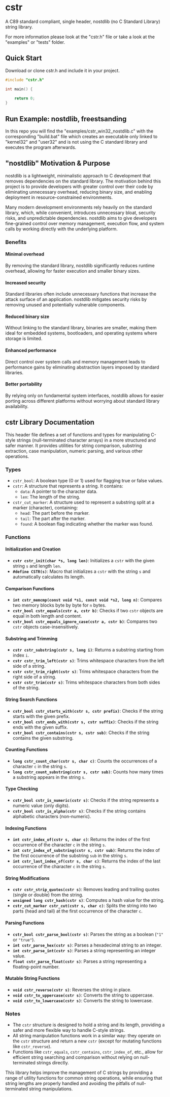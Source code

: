 # cstr
A C89 standard compliant, single header, nostdlib (no C Standard Library) string library.

For more information please look at the "cstr.h" file or take a look at the "examples" or "tests" folder.

## Quick Start

Download or clone cstr.h and include it in your project.

```C
#include "cstr.h"

int main() {

    return 0;
}
```

## Run Example: nostdlib, freestsanding

In this repo you will find the "examples/cstr_win32_nostdlib.c" with the corresponding "build.bat" file which
creates an executable only linked to "kernel32" and "user32" and is not using the C standard library and executes the program afterwards.

## "nostdlib" Motivation & Purpose

nostdlib is a lightweight, minimalistic approach to C development that removes dependencies on the standard library. The motivation behind this project is to provide developers with greater control over their code by eliminating unnecessary overhead, reducing binary size, and enabling deployment in resource-constrained environments.

Many modern development environments rely heavily on the standard library, which, while convenient, introduces unnecessary bloat, security risks, and unpredictable dependencies. nostdlib aims to give developers fine-grained control over memory management, execution flow, and system calls by working directly with the underlying platform.

### Benefits

#### Minimal overhead
By removing the standard library, nostdlib significantly reduces runtime overhead, allowing for faster execution and smaller binary sizes.

#### Increased security
Standard libraries often include unnecessary functions that increase the attack surface of an application. nostdlib mitigates security risks by removing unused and potentially vulnerable components.

#### Reduced binary size
Without linking to the standard library, binaries are smaller, making them ideal for embedded systems, bootloaders, and operating systems where storage is limited.

#### Enhanced performance
Direct control over system calls and memory management leads to performance gains by eliminating abstraction layers imposed by standard libraries.

#### Better portability
By relying only on fundamental system interfaces, nostdlib allows for easier porting across different platforms without worrying about standard library availability.

## cstr Library Documentation

This header file defines a set of functions and types for manipulating C-style strings (null-terminated character arrays) in a more structured and safer manner. It provides utilities for string comparison, substring extraction, case manipulation, numeric parsing, and various other operations.

### Types

- `cstr_bool`: A boolean type (0 or 1) used for flagging true or false values.
- `cstr`: A structure that represents a string. It contains:
  - `data`: A pointer to the character data.
  - `len`: The length of the string.
- `cstr_cut_marker`: A structure used to represent a substring split at a marker (character), containing:
  - `head`: The part before the marker.
  - `tail`: The part after the marker.
  - `found`: A boolean flag indicating whether the marker was found.

### Functions

#### Initialization and Creation

- **`cstr cstr_init(char *s, long len)`**: Initializes a `cstr` with the given string `s` and length `len`.
- **`#define CSTR(s)`**: Macro that initializes a `cstr` with the string `s` and automatically calculates its length.

#### Comparison Functions

- **`int cstr_memcmp(const void *s1, const void *s2, long n)`**: Compares two memory blocks byte by byte for `n` bytes.
- **`cstr_bool cstr_equals(cstr a, cstr b)`**: Checks if two `cstr` objects are equal in both length and content.
- **`cstr_bool cstr_equals_ignore_case(cstr a, cstr b)`**: Compares two `cstr` objects case-insensitively.
  
#### Substring and Trimming

- **`cstr cstr_substring(cstr s, long i)`**: Returns a substring starting from index `i`.
- **`cstr cstr_trim_left(cstr s)`**: Trims whitespace characters from the left side of a string.
- **`cstr cstr_trim_right(cstr s)`**: Trims whitespace characters from the right side of a string.
- **`cstr cstr_trim(cstr s)`**: Trims whitespace characters from both sides of the string.

#### String Search Functions

- **`cstr_bool cstr_starts_with(cstr s, cstr prefix)`**: Checks if the string starts with the given prefix.
- **`cstr_bool cstr_ends_with(cstr s, cstr suffix)`**: Checks if the string ends with the given suffix.
- **`cstr_bool cstr_contains(cstr s, cstr sub)`**: Checks if the string contains the given substring.

#### Counting Functions

- **`long cstr_count_char(cstr s, char c)`**: Counts the occurrences of a character `c` in the string `s`.
- **`long cstr_count_substring(cstr s, cstr sub)`**: Counts how many times a substring appears in the string `s`.

#### Type Checking

- **`cstr_bool cstr_is_numeric(cstr s)`**: Checks if the string represents a numeric value (only digits).
- **`cstr_bool cstr_is_alpha(cstr s)`**: Checks if the string contains alphabetic characters (non-numeric).

#### Indexing Functions

- **`int cstr_index_of(cstr s, char c)`**: Returns the index of the first occurrence of the character `c` in the string `s`.
- **`int cstr_index_of_substring(cstr s, cstr sub)`**: Returns the index of the first occurrence of the substring `sub` in the string `s`.
- **`int cstr_last_index_of(cstr s, char c)`**: Returns the index of the last occurrence of the character `c` in the string `s`.

#### String Modifications

- **`cstr cstr_strip_quotes(cstr s)`**: Removes leading and trailing quotes (single or double) from the string.
- **`unsigned long cstr_hash(cstr s)`**: Computes a hash value for the string.
- **`cstr_cut_marker cstr_cut(cstr s, char c)`**: Splits the string into two parts (head and tail) at the first occurrence of the character `c`.

#### Parsing Functions

- **`cstr_bool cstr_parse_bool(cstr s)`**: Parses the string as a boolean (`"1"` or `"true"`).
- **`int cstr_parse_hex(cstr s)`**: Parses a hexadecimal string to an integer.
- **`int cstr_parse_int(cstr s)`**: Parses a string representing an integer value.
- **`float cstr_parse_float(cstr s)`**: Parses a string representing a floating-point number.

#### Mutable String Functions

- **`void cstr_reverse(cstr s)`**: Reverses the string in place.
- **`void cstr_to_uppercase(cstr s)`**: Converts the string to uppercase.
- **`void cstr_to_lowercase(cstr s)`**: Converts the string to lowercase.

### Notes

- The `cstr` structure is designed to hold a string and its length, providing a safer and more flexible way to handle C-style strings.
- All string manipulation functions work in a similar way: they operate on the `cstr` structure and return a new `cstr` (except for mutating functions like `cstr_reverse`).
- Functions like `cstr_equals`, `cstr_contains`, `cstr_index_of`, etc., allow for efficient string searching and comparison without relying on null-terminated strings directly.
  
This library helps improve the management of C strings by providing a range of utility functions for common string operations, while ensuring that string lengths are properly handled and avoiding the pitfalls of null-terminated string manipulations.
